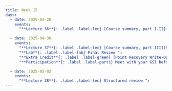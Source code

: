 ```yaml
---
title: Week 15
days:
  - date: 2025-04-28
    events:
      "**Lecture 36**{: .label .label-lec} [Course summary, part I-II](https://ph142-ucb.github.io/sp25/src/lec/wrap-up-p1-2_sp25.pdf) [(review session recordings)](https://bcourses.berkeley.edu/courses/1540322/pages/review-sessions)":

  - date: 2025-04-30
    events:
      "**Lecture 37**{: .label .label-lec} [Course summary, part III](https://ph142-ucb.github.io/sp25/src/lec/Final_review_sp25.pdf) ":
      "**Lab**{: .label .label-lab} Final Review ":
      "**Extra Credit**{: .label .label-green} [Point Recovery Write-Up: In-Lab](https://edstem.org/us/courses/70181/discussion/6535919)[(Instructions Document)](https://ph142-ucb.github.io/sp25/src/ec/ec-in-person-point-recovery_sp25.pdf)":
      "**Participation**{: .label .label-parti} Meet with your GSI before submitting Part III ":

  - date: 2025-05-02
    events:
      "**Lecture 38**{: .label .label-lec} Structured review ":  
---
```

